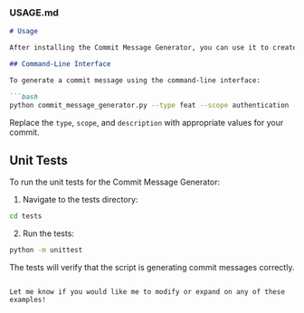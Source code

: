### USAGE.md

```markdown  
# Usage

After installing the Commit Message Generator, you can use it to create standardized commit messages for your projects.

## Command-Line Interface

To generate a commit message using the command-line interface:

```bash
python commit_message_generator.py --type feat --scope authentication --description "add OAuth2 support"
```

Replace the `type`, `scope`, and `description` with appropriate values for your commit. 

## Unit Tests

To run the unit tests for the Commit Message Generator:

1. Navigate to the tests directory:

```bash
cd tests
```

2. Run the tests: 

```bash 
python -m unittest
```

The tests will verify that the script is generating commit messages correctly.
```

Let me know if you would like me to modify or expand on any of these examples!
